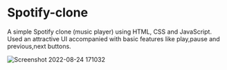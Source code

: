 # Spotify-clone

A simple Spotify clone (music player) using HTML, CSS and JavaScript. Used an attractive UI accompanied with basic features like play,pause and previous,next buttons.



![Screenshot 2022-08-24 171032](https://user-images.githubusercontent.com/90350643/186412217-8ed6a228-7e7d-4758-8549-e00584bfebf1.jpg)

